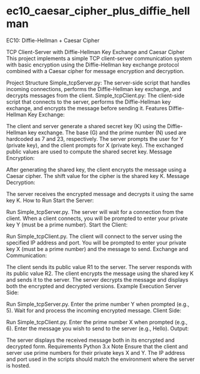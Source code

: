 # ec10_caesar_cipher_plus_diffie_hellman
EC10: Diffie-Hellman + Caesar Cipher



TCP Client-Server with Diffie-Hellman Key Exchange and Caesar Cipher
This project implements a simple TCP client-server communication system with basic encryption using the Diffie-Hellman key exchange protocol combined with a Caesar cipher for message encryption and decryption.

Project Structure
Simple_tcpServer.py: The server-side script that handles incoming connections, performs the Diffie-Hellman key exchange, and decrypts messages from the client.
Simple_tcpClient.py: The client-side script that connects to the server, performs the Diffie-Hellman key exchange, and encrypts the message before sending it.
Features
Diffie-Hellman Key Exchange:

The client and server generate a shared secret key (K) using the Diffie-Hellman key exchange. The base (G) and the prime number (N) used are hardcoded as 7 and 23, respectively.
The server prompts the user for Y (private key), and the client prompts for X (private key). The exchanged public values are used to compute the shared secret key.
Message Encryption:

After generating the shared key, the client encrypts the message using a Caesar cipher. The shift value for the cipher is the shared key K.
Message Decryption:

The server receives the encrypted message and decrypts it using the same key K.
How to Run
Start the Server:

Run Simple_tcpServer.py.
The server will wait for a connection from the client.
When a client connects, you will be prompted to enter your private key Y (must be a prime number).
Start the Client:

Run Simple_tcpClient.py.
The client will connect to the server using the specified IP address and port.
You will be prompted to enter your private key X (must be a prime number) and the message to send.
Exchange and Communication:

The client sends its public value R1 to the server.
The server responds with its public value R2.
The client encrypts the message using the shared key K and sends it to the server.
The server decrypts the message and displays both the encrypted and decrypted versions.
Example Execution
Server Side:

Run Simple_tcpServer.py.
Enter the prime number Y when prompted (e.g., 5).
Wait for and process the incoming encrypted message.
Client Side:

Run Simple_tcpClient.py.
Enter the prime number X when prompted (e.g., 6).
Enter the message you wish to send to the server (e.g., Hello).
Output:

The server displays the received message both in its encrypted and decrypted form.
Requirements
Python 3.x
Note
Ensure that the client and server use prime numbers for their private keys X and Y.
The IP address and port used in the scripts should match the environment where the server is hosted.

